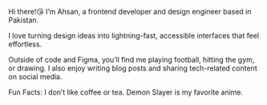 Hi there!😘 
I’m Ahsan, a frontend developer and design engineer based in Pakistan.

I love turning design ideas into lightning-fast, accessible interfaces that feel effortless.

Outside of code and Figma, you’ll find me playing football, hitting the gym, or drawing. I also enjoy writing blog posts and sharing tech-related content on social media.

Fun Facts:
I don’t like coffee or tea.
Demon Slayer is my favorite anime.
